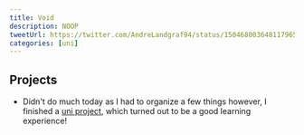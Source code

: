```yaml
---
title: Void
description: NOOP
tweetUrl: https://twitter.com/AndreLandgraf94/status/1504680036481179650
categories: [uni]
---
```


## Projects

- Didn't do much today as I had to organize a few things however, I finished a [uni project](https://github.com/andrelandgraf/arduino-car), which turned out to be a good learning experience!
